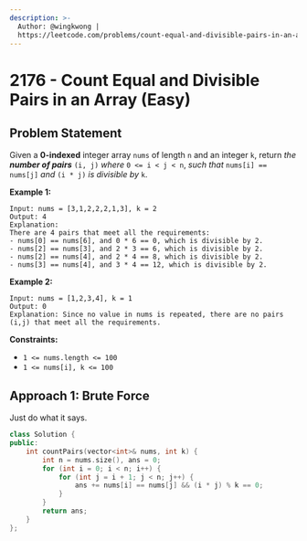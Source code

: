 ```yaml
---
description: >-
  Author: @wingkwong |
  https://leetcode.com/problems/count-equal-and-divisible-pairs-in-an-array/
---
```


# 2176 - Count Equal and Divisible Pairs in an Array (Easy)

## Problem Statement

Given a **0-indexed** integer array `nums` of length `n` and an integer `k`, return _the **number of pairs**_ `(i, j)` _where_ `0 <= i < j < n`, _such that_ `nums[i] == nums[j]` _and_ `(i * j)` _is divisible by_ `k`.&#x20;

**Example 1:**

```
Input: nums = [3,1,2,2,2,1,3], k = 2
Output: 4
Explanation:
There are 4 pairs that meet all the requirements:
- nums[0] == nums[6], and 0 * 6 == 0, which is divisible by 2.
- nums[2] == nums[3], and 2 * 3 == 6, which is divisible by 2.
- nums[2] == nums[4], and 2 * 4 == 8, which is divisible by 2.
- nums[3] == nums[4], and 3 * 4 == 12, which is divisible by 2.
```

**Example 2:**

```
Input: nums = [1,2,3,4], k = 1
Output: 0
Explanation: Since no value in nums is repeated, there are no pairs (i,j) that meet all the requirements.
```

**Constraints:**

* `1 <= nums.length <= 100`
* `1 <= nums[i], k <= 100`

## Approach 1: Brute Force

Just do what it says.&#x20;

```cpp
class Solution {
public:
    int countPairs(vector<int>& nums, int k) {
        int n = nums.size(), ans = 0;
        for (int i = 0; i < n; i++) {
            for (int j = i + 1; j < n; j++) {
                ans += nums[i] == nums[j] && (i * j) % k == 0;
            }
        }
        return ans;
    }
};
```
